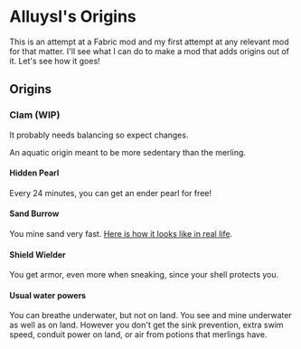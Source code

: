 # Alluysl's Origins

This is an attempt at a Fabric mod and my first attempt at any relevant mod for that matter. I'll see what I can do to make a mod that adds origins out of it. Let's see how it goes!

## Origins

### Clam (WIP)

It probably needs balancing so expect changes.

An aquatic origin meant to be more sedentary than the merling.

#### Hidden Pearl

Every 24 minutes, you can get an ender pearl for free!

#### Sand Burrow

You mine sand very fast. [Here is how it looks like in real life](https://youtu.be/S6FnmoB6ptA).

#### Shield Wielder

You get armor, even more when sneaking, since your shell protects you.

#### Usual water powers

You can breathe underwater, but not on land. You see and mine underwater as well as on land. However you don't get the sink prevention, extra swim speed, conduit power on land, or air from potions that merlings have.